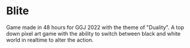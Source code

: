 # Blite
Game made in 48 hours for GGJ 2022 with the theme of "Duality".
A top down pixel art game with the ability to switch between black and white world in realtime to alter the action.
